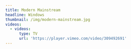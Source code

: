```yaml
---
title: Modern Mainstream
headline: Windows
thumbnail: /img/modern-mainstream.jpg
videos:
  - videos:
      type: TV
      url: 'https://player.vimeo.com/video/309492691'
---
```


